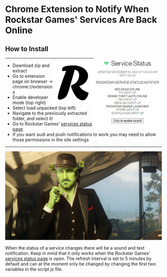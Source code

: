 # Chrome Extension to Notify When Rockstar Games' Services Are Back Online  
## How to Install
<img align="right" width="220" height="220" src="showcase.png">

--- 

<img align="right" width="128" height="128" src="icon.png">


- Download zip and extract
- Go to extension page on browser
  -> chrome://extensions
- Enable developer mode (top right)
- Select load unpacked (top left)
- Navigate to the previously extracted folder, and select it!
- Go to Rockstar Games' [services status page](https://support.rockstargames.com/servicestatus)  
- If you want audi and push notifications to work you may need to allow those permissions in the site settings  

---

![](art.png)
 
 When the status of a service changes there will be a sound and text notification. Keep in mind that it only works when the Rockstar Games' [services status page](https://support.rockstargames.com/servicestatus) is open. The refresh interval is set to 5 minutes by default and can at the moment only be changed by changing the first two variables in the script.js file.
